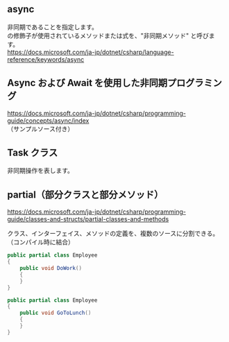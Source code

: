 ## async
非同期であることを指定します。     
の修飾子が使用されているメソッドまたは式を、"非同期メソッド" と呼びます。    
https://docs.microsoft.com/ja-jp/dotnet/csharp/language-reference/keywords/async


## Async および Await を使用した非同期プログラミング 
https://docs.microsoft.com/ja-jp/dotnet/csharp/programming-guide/concepts/async/index    
（サンプルソース付き）

## Task クラス
非同期操作を表します。

## partial（部分クラスと部分メソッド）
https://docs.microsoft.com/ja-jp/dotnet/csharp/programming-guide/classes-and-structs/partial-classes-and-methods
    
クラス、インターフェイス、メソッドの定義を、複数のソースに分割できる。    
（コンパイル時に結合）
```cs
public partial class Employee
{
    public void DoWork()
    {
    }
}

public partial class Employee
{
    public void GoToLunch()
    {
    }
}
```
